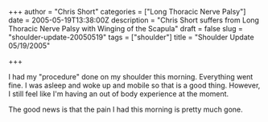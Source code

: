+++
author = "Chris Short"
categories = ["Long Thoracic Nerve Palsy"]
date = 2005-05-19T13:38:00Z
description = "Chris Short suffers from Long Thoracic Nerve Palsy with Winging of the Scapula"
draft = false
slug = "shoulder-update-20050519"
tags = ["shoulder"]
title = "Shoulder Update 05/19/2005"

+++

I had my "procedure" done on my shoulder this morning. Everything went fine. I was asleep and woke up and mobile so that is a good thing. However, I still feel like I'm having an out of body experience at the moment.

The good news is that the pain I had this morning is pretty much gone.